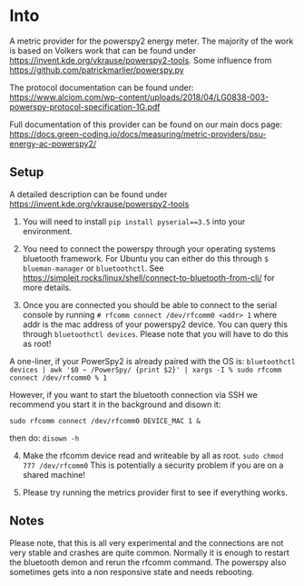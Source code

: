# Into

A metric provider for the powerspy2 energy meter. The majority of the work is based on Volkers work that can be found
under https://invent.kde.org/vkrause/powerspy2-tools. Some influence from https://github.com/patrickmarlier/powerspy.py

The protocol documentation can be found under:
https://www.alciom.com/wp-content/uploads/2018/04/LG0838-003-powerspy-protocol-specification-1G.pdf

Full documentation of this provider can be found on our main docs page:
https://docs.green-coding.io/docs/measuring/metric-providers/psu-energy-ac-powerspy2/

## Setup

A detailed description can be found under https://invent.kde.org/vkrause/powerspy2-tools

1) You will need to install `pip install pyserial==3.5` into your environment.

2) You need to connect the powerspy through your operating systems bluetooth framework. For Ubuntu you can either do
this through `$ blueman-manager` or `bluetoothctl`. See https://simpleit.rocks/linux/shell/connect-to-bluetooth-from-cli/
for more details.

3) Once you are connected you should be able to connect to the serial console by running
`# rfcomm connect /dev/rfcomm0 <addr> 1`
where addr is the mac address of your powerspy2 device. You can query this through `bluetoothctl devices`.
Please note that you will have to do this as root!

A one-liner, if your PowerSpy2 is already paired with the OS is:
`bluetoothctl devices | awk '$0 ~ /PowerSpy/ {print $2}' | xargs -I % sudo rfcomm connect /dev/rfcomm0 % 1`

However, if you want to start the bluetooth connection via SSH we recommend you start it in the background and disown it:

`sudo rfcomm connect /dev/rfcomm0 DEVICE_MAC 1 &`

then do: `disown -h`

4) Make the rfcomm device read and writeable by all as root. `sudo chmod 777 /dev/rfcomm0`
This is potentially a security problem if you are on a shared machine!

5) Please try running the metrics provider first to see if everything works.

## Notes

Please note, that this is all very experimental and the connections are not very stable and crashes are quite common.
Normally it is enough to restart the bluetooth demon and rerun the rfcomm command. The powerspy also sometimes gets
into a non responsive state and needs rebooting.